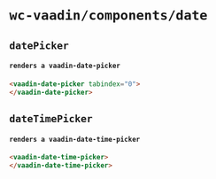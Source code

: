 # `wc-vaadin/components/date`

## `datePicker`

####   `renders a vaadin-date-picker`

```html
<vaadin-date-picker tabindex="0">
</vaadin-date-picker>

```

## `dateTimePicker`

####   `renders a vaadin-date-time-picker`

```html
<vaadin-date-time-picker>
</vaadin-date-time-picker>

```

